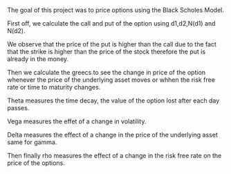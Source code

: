 The goal of this project was to price options using the Black Scholes Model.

First off, we calculate the call and put of the option using d1,d2,N(d1) and N(d2).

We observe that the price of the put is higher than the call due to the fact that the strike is higher than the price of the stock therefore the put is already in the money.

Then we calculate the greecs to see the change in price of the option whenever the price of the underlying asset moves or whhen the risk free rate or time to maturity changes.

Theta measures the time decay, the value of the option lost after each day passes.

Vega measures the effet of a change in volatility.

Delta measures the effect of a change in the price of the underlying asset same for gamma.

Then finally rho measures the effect of a change in the risk free rate on the price of the options.
